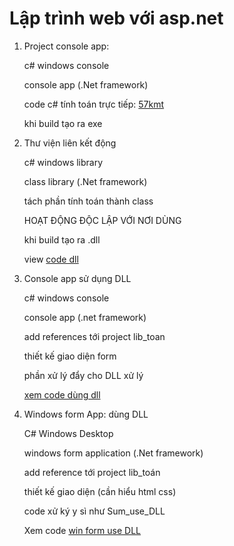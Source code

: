 # Lập trình web với asp.net

1. Project console app: 

   c# windows console

   console app (.Net framework)

   code c# tính toán trực tiếp: [57kmt](57kmt)

   khi build tạo ra exe

2. Thư viện liên kết động

   c# windows library

   class library (.Net framework) 

   tách phần tính toán thành class

   HOẠT ĐỘNG ĐỘC LẬP VỚI NƠI DÙNG

   khi build tạo ra .dll

   view [code dll](lib_toan)

3. Console app sử dụng DLL

   c# windows console
  
   console app (.net framework) 

   add references tới project lib_toan

   thiết kế giao diện form

   phần xử lý đẩy cho DLL xử lý

   [xem code dùng dll](Sum_use_DLL)

4. Windows form App: dùng DLL

   C# Windows Desktop

   windows form application (.Net framework) 

   add reference tới project lib_toán

   thiết kế giao diện (cần hiểu html css)

   code xử ký y sì như Sum_use_DLL

   Xem code [win form use DLL](TinhThueVAT)